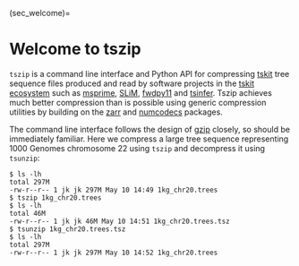 
(sec_welcome)=

# Welcome to tszip

``tszip`` is a command line interface and Python API for compressing
[tskit](https://tskit.dev/tskit) tree sequence files produced
and read by software projects in the [tskit ecosystem](https://tskit.dev/software)
such as [msprime](https://tskit.dev/software/msprime.html),
[SLiM](https://messerlab.org/slim/), [fwdpy11](https://tskit.dev/software/fwdpy11.html)
and [tsinfer](https://tskit.dev/software/tsinfer.html). Tszip achieves much better
compression than is possible using generic compression utilities by building on
the [zarr](https://zarr.readthedocs.io/en/stable/) and
[numcodecs](https://numcodecs.readthedocs.io/en/stable/) packages.

The command line interface follows the design of
[gzip](https://en.wikipedia.org/wiki/Gzip) closely, so should be immediately familiar.
Here we compress a large tree sequence representing 1000 Genomes chromosome 22 using
`tszip` and decompress it using ``tsunzip``:

```{code-block} bash
$ ls -lh
total 297M
-rw-r--r-- 1 jk jk 297M May 10 14:49 1kg_chr20.trees
$ tszip 1kg_chr20.trees
$ ls -lh
total 46M
-rw-r--r-- 1 jk jk 46M May 10 14:51 1kg_chr20.trees.tsz
$ tsunzip 1kg_chr20.trees.tsz
$ ls -lh
total 297M
-rw-r--r-- 1 jk jk 297M May 10 14:52 1kg_chr20.trees
```

```{tableofcontents}
```
